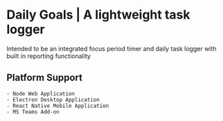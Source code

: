 # Daily Goals | A lightweight task logger
Intended to be an integrated focus period timer and daily task logger with built in reporting functionality

## Platform Support
    - Node Web Application
    - Electron Desktop Application
    - React Native Mobile Application
    - MS Teams Add-on
